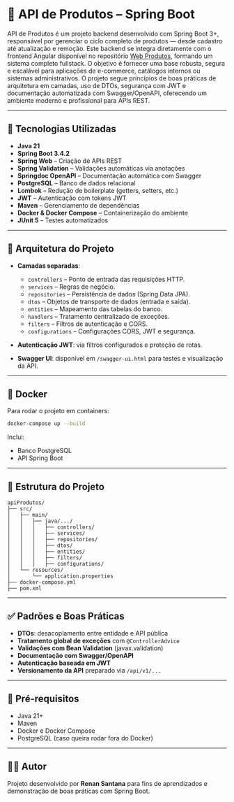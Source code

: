 
# 🛒 API de Produtos – Spring Boot

API de Produtos é um projeto backend desenvolvido com Spring Boot 3+, responsável por gerenciar o ciclo completo de produtos — desde cadastro até atualização e remoção. Este backend se integra diretamente com o frontend Angular disponível no repositório [Web Produtos](https://github.com/renansantanax/webProdutos), formando um sistema completo fullstack. O objetivo é fornecer uma base robusta, segura e escalável para aplicações de e-commerce, catálogos internos ou sistemas administrativos. O projeto segue princípios de boas práticas de arquitetura em camadas, uso de DTOs, segurança com JWT e documentação automatizada com Swagger/OpenAPI, oferecendo um ambiente moderno e profissional para APIs REST.

---

## 🚀 Tecnologias Utilizadas

- **Java 21**
- **Spring Boot 3.4.2**
- **Spring Web** – Criação de APIs REST
- **Spring Validation** – Validações automáticas via anotações
- **Springdoc OpenAPI** – Documentação automática com Swagger
- **PostgreSQL** – Banco de dados relacional
- **Lombok** – Redução de boilerplate (getters, setters, etc.)
- **JWT** – Autenticação com tokens JWT
- **Maven** – Gerenciamento de dependências
- **Docker & Docker Compose** – Containerização do ambiente
- **JUnit 5** – Testes automatizados

---

## 🧱 Arquitetura do Projeto

- **Camadas separadas**:
  - `controllers` – Ponto de entrada das requisições HTTP.
  - `services` – Regras de negócio.
  - `repositories` – Persistência de dados (Spring Data JPA).
  - `dtos` – Objetos de transporte de dados (entrada e saída).
  - `entities` – Mapeamento das tabelas do banco.
  - `handlers` – Tratamento centralizado de exceções.
  - `filters` – Filtros de autenticação e CORS.
  - `configurations` – Configurações CORS, JWT e segurança.

- **Autenticação JWT**: via filtros configurados e proteção de rotas.

- **Swagger UI**: disponível em `/swagger-ui.html` para testes e visualização da API.

---

## 🐳 Docker

Para rodar o projeto em containers:

```bash
docker-compose up --build
```

Inclui:
- Banco PostgreSQL
- API Spring Boot

---

## 📁 Estrutura do Projeto

```
apiProdutos/
├── src/
│   ├── main/
│   │   ├── java/.../
│   │   │   ├── controllers/
│   │   │   ├── services/
│   │   │   ├── repositories/
│   │   │   ├── dtos/
│   │   │   ├── entities/
│   │   │   ├── filters/
│   │   │   ├── configurations/
│   └── resources/
│       └── application.properties
├── docker-compose.yml
├── pom.xml
```

---

## ✅ Padrões e Boas Práticas

- **DTOs**: desacoplamento entre entidade e API pública
- **Tratamento global de exceções** com `@ControllerAdvice`
- **Validações com Bean Validation** (javax.validation)
- **Documentação com Swagger/OpenAPI**
- **Autenticação baseada em JWT**
- **Versionamento da API** preparado via `/api/v1/...`

---

## 📌 Pré-requisitos

- Java 21+
- Maven
- Docker e Docker Compose
- PostgreSQL (caso queira rodar fora do Docker)

---

## 👨‍💻 Autor

Projeto desenvolvido por **Renan Santana** para fins de aprendizados e demonstração de boas práticas com Spring Boot.
